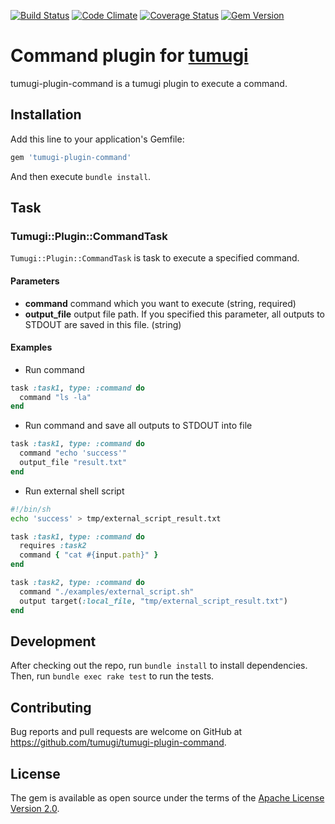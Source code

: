 [![Build Status](https://travis-ci.org/tumugi/tumugi-plugin-command.svg?branch=master)](https://travis-ci.org/tumugi/tumugi-plugin-command) [![Code Climate](https://codeclimate.com/github/tumugi/tumugi-plugin-command/badges/gpa.svg)](https://codeclimate.com/github/tumugi/tumugi-plugin-command) [![Coverage Status](https://coveralls.io/repos/github/tumugi/tumugi-plugin-command/badge.svg?branch=master)](https://coveralls.io/github/tumugi/tumugi-plugin-command)  [![Gem Version](https://badge.fury.io/rb/tumugi-plugin-command.svg)](https://badge.fury.io/rb/tumugi-plugin-command)

# Command plugin for [tumugi](https://github.com/tumugi/tumugi)

tumugi-plugin-command is a tumugi plugin to execute a command.

## Installation

Add this line to your application's Gemfile:

```ruby
gem 'tumugi-plugin-command'
```

And then execute `bundle install`.

## Task

### Tumugi::Plugin::CommandTask

`Tumugi::Plugin::CommandTask` is task to execute a specified command.

#### Parameters

- **command** command which you want to execute (string, required)
- **output_file** output file path. If you specified this parameter, all outputs to STDOUT are saved in this file. (string)

#### Examples

- Run command

```rb
task :task1, type: :command do
  command "ls -la"
end
```

- Run command and save all outputs to STDOUT into file

```rb
task :task1, type: :command do
  command "echo 'success'"
  output_file "result.txt"
end
```

- Run external shell script

```sh:external_script.sh
#!/bin/sh
echo 'success' > tmp/external_script_result.txt
```

```rb
task :task1, type: :command do
  requires :task2
  command { "cat #{input.path}" }
end

task :task2, type: :command do
  command "./examples/external_script.sh"
  output target(:local_file, "tmp/external_script_result.txt")
end
```

## Development

After checking out the repo, run `bundle install` to install dependencies. Then, run `bundle exec rake test` to run the tests.

## Contributing

Bug reports and pull requests are welcome on GitHub at https://github.com/tumugi/tumugi-plugin-command.

## License

The gem is available as open source under the terms of the [Apache License
Version 2.0](http://www.apache.org/licenses/).
